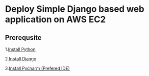 # Deploy Simple Django based web application on AWS EC2

## Prerequsite
1.[Install Python]()

2.[Install Django]()

3.[Install Pycharm (Prefered IDE)]()

